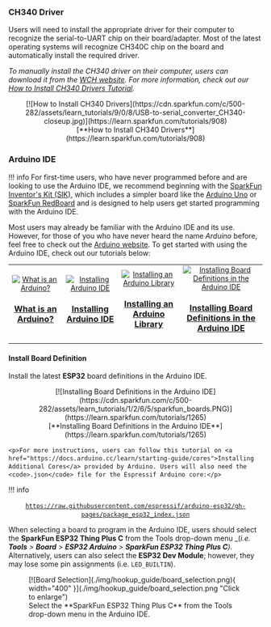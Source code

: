 ### CH340 Driver
Users will need to install the appropriate driver for their computer to recognize the serial-to-UART chip on their board/adapter. Most of the latest operating systems will recognize CH340C chip on the board and automatically install the required driver.

*To manually install the CH340 driver on their computer, users can download it from the [WCH website](http://www.wch-ic.com/products/CH340.html?). For more information, check out our [How to Install CH340 Drivers Tutorial](https://www.sparkfun.com/ch340).*

<center>
[![How to Install CH340 Drivers](https://cdn.sparkfun.com/c/500-282/assets/learn_tutorials/9/0/8/USB-to-serial_converter_CH340-closeup.jpg)](https://learn.sparkfun.com/tutorials/908)<br>
[**How to Install CH340 Drivers**](https://learn.sparkfun.com/tutorials/908)
</center>


### Arduino IDE
!!! info
    For first-time users, who have never programmed before and are looking to use the Arduino IDE, we recommend beginning with the <a href="https://www.sparkfun.com/products/15631">SparkFun Inventor's Kit (SIK)</a>, which includes a simpler board like the <a href="https://www.sparkfun.com/products/11224">Arduino Uno</a> or <a href="https://www.sparkfun.com/products/15123">SparkFun RedBoard</a> and is designed to help users get started programming with the Arduino IDE.

Most users may already be familiar with the Arduino IDE and its use. However, for those of you who have never heard the name *Arduino* before, feel free to check out the [Arduino website](https://www.arduino.cc/en/Guide/HomePage). To get started with using the Arduino IDE, check out our tutorials below:


<table style="border-style:none">
    <tr>
        <td align="center">
            <a class="thumb" href="https://learn.sparkfun.com/tutorials/50">
                <center><img src="https://cdn.sparkfun.com/c/178-100/assets/3/b/6/e/b/512e66bece395f492b000000.jpg" alt="What is an Arduino?" height="140">
                </center>
                <h3 class="title">What is an Arduino?</h3>
            </a>
        </td>
        <td align="center">
            <a class="thumb" href="https://learn.sparkfun.com/tutorials/61">
                <center><img src="https://cdn.sparkfun.com/c/178-100/assets/learn_tutorials/6/1/arduinoThumb.jpg" alt="Installing Arduino IDE" height="140">
                </center>
                <h3 class="title">Installing Arduino IDE</h3>
            </a>
        </td>
        <td align="center">
            <a class="thumb" href="https://learn.sparkfun.com/tutorials/15">
                <center><img src="https://cdn.sparkfun.com/c/178-100/assets/b/e/4/b/2/50f04b99ce395fd95e000001.jpg" alt="Installing an Arduino Library" height="140">
                </center>
                <h3 class="title">Installing an Arduino Library</h3>
            </a>
        </td>
        <td align="center">
            <a class="thumb" href="https://learn.sparkfun.com/tutorials/1265">
                <center><img src="https://cdn.sparkfun.com/c/178-100/assets/learn_tutorials/1/2/6/5/sparkfun_boards.PNG" alt="Installing Board Definitions in the Arduino IDE" height="140">
                </center>
                <h3 class="title">Installing Board Definitions in the Arduino IDE</h3>
            </a>
        </td>
    </tr>
</table>


#### Install Board Definition
Install the latest <b>ESP32</b> board definitions in the Arduino IDE.

<center>
[![Installing Board Definitions in the Arduino IDE](https://cdn.sparkfun.com/c/500-282/assets/learn_tutorials/1/2/6/5/sparkfun_boards.PNG)](https://learn.sparkfun.com/tutorials/1265)<br>
[**Installing Board Definitions in the Arduino IDE**](https://learn.sparkfun.com/tutorials/1265)
</center>


    <p>For more instructions, users can follow this tutorial on <a href="https://docs.arduino.cc/learn/starting-guide/cores">Installing Additional Cores</a> provided by Arduino. Users will also need the <code>.json</code> file for the Espressif Arduino core:</p>
!!! info
    <p><center>
        <a href="https://raw.githubusercontent.com/espressif/arduino-esp32/gh-pages/package_esp32_index.json"><code>https://raw.githubusercontent.com/espressif/arduino-esp32/gh-pages/package_esp32_index.json</code></a>
    </center></p>


When selecting a board to program in the Arduino IDE, users should select the **SparkFun ESP32 Thing Plus C** from the Tools drop-down menu _(_i.e. **Tools** > **Board** > **ESP32 Arduino** > **SparkFun ESP32 Thing Plus C**)._ Alternatively, users can also select the **ESP32 Dev Module**; however, they may lose some pin assignments (i.e. `LED_BUILTIN`).

<figure markdown>
[![Board Selection](./img/hookup_guide/board_selection.png){ width="400" }](./img/hookup_guide/board_selection.png "Click to enlarge")
<figcaption markdown>Select the **SparkFun ESP32 Thing Plus C** from the Tools drop-down menu in the Arduino IDE.</figcaption>
</figure>
